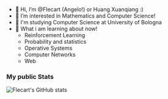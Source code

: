 - 👋 Hi, I’m @Flecart (Angelo!) or Huang Xuanqiang :)
- 👀 I’m interested in Mathematics and Computer Science!
- 🌱 I'm studying Computer Science at University of Bologna
- 💞️ What i am learning about now! 
  - Reinforcement Learning
  - Probability and statistics
  - Operative Systems
  - Computer Networks
  - Web

### My public Stats
![Flecart's GitHub stats](https://github-readme-stats.zohan.tech/api?username=flecart&show_icons=true&hide=stars)

